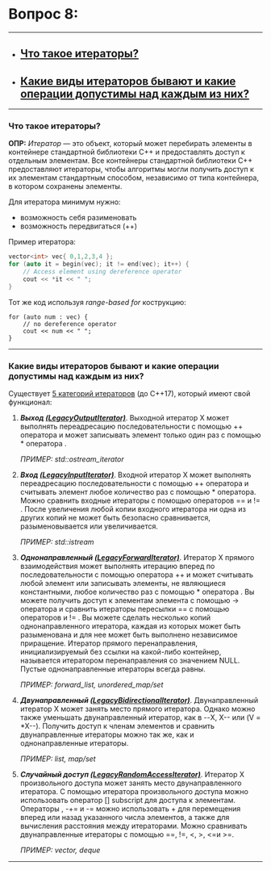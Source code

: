 # Вопрос 8: 

---

- ## [Что такое итераторы?](#title1) 
- ## [Какие виды итераторов бывают и какие операции допустимы над каждым из них?](#title2)

---

### <a id="title1">Что такое итераторы?</a>

__ОПР:__ _Итератор_ — это объект, который может перебирать элементы в контейнере стандартной библиотеки С++ и предоставлять доступ к отдельным элементам. 
Все контейнеры стандартной библиотеки С++ предоставляют итераторы, чтобы алгоритмы могли получить доступ к их элементам стандартным способом, 
независимо от типа контейнера, в котором сохранены элементы.

Для итератора минимум нужно:
- возможность себя разименовать
- возможность передвигаться (++)

Пример итератора:

```c++
vector<int> vec{ 0,1,2,3,4 };
for (auto it = begin(vec); it != end(vec); it++) {
    // Access element using dereference operator
    cout << *it << " ";
}
```

Тот же код используя _range-based for_ кострукцию:

```c+++
for (auto num : vec) {
    // no dereference operator
    cout << num << " ";
}
```

---

### <a id="title2">Какие виды итераторов бывают и какие операции допустимы над каждым из них?</a>

Существует [5 категорий итераторов](https://en.cppreference.com/w/cpp/iterator) (до С++17), который имеют свой функционал:

1. ___Выход [(LegacyOutputIterator)](https://en.cppreference.com/w/cpp/named_req/InputIterator)___. Выходной итератор X может выполнять переадресацию последовательности с помощью ++ оператора и может записывать элемент только один раз с помощью * оператора .

   _ПРИМЕР: std::ostream_iterator_

2. ___Вход [(LegacyInputIterator)](https://en.cppreference.com/w/cpp/named_req/OutputIterator)___. Входной итератор X может выполнять переадресацию последовательности с помощью ++ оператора и считывать элемент любое количество раз с помощью * оператора.
   Можно сравнить входные итераторы с помощью операторов == и != . После увеличения любой копии входного итератора ни одна из других копий не может быть безопасно сравнивается,
   разыменовывается или увеличивается.

   _ПРИМЕР: std::istream_

2. ___Однонаправленный [(LegacyForwardIterator)](https://en.cppreference.com/w/cpp/named_req/ForwardIterator)___. Итератор X прямого взаимодействия может выполнять итерацию вперед по последовательности с помощью оператора ++ и
   может считывать любой элемент или записывать элементы, не являющиеся константными, любое количество раз с помощью * оператора .
   Вы можете получить доступ к элементам элемента с помощью -> оператора и сравнить итераторы пересылки == с помощью операторов и != .
   Вы можете сделать несколько копий однонаправленного итератора, каждая из которых может быть разыменована и для нее может быть выполнено независимое приращение.
   Итератор прямого перенаправления, инициализируемый без ссылки на какой-либо контейнер, называется итератором перенаправления со значением NULL.
   Пустые однонаправленные итераторы всегда равны.

   _ПРИМЕР: forward_list, unordered_map/set_

4. ___Двунаправленный [(LegacyBidirectionalIterator)](https://en.cppreference.com/w/cpp/named_req/BidirectionalIterator)___. Двунаправленный итератор X может занять место прямого итератора. Однако можно также уменьшать двунаправленный итератор,
   как в --X, X-- или (V = *X--). Получить доступ к членам элементов и сравнить двунаправленные итераторы можно так же, как и однонаправленные итераторы.

   _ПРИМЕР: list, map/set_

5. ___Случайный доступ [(LegacyRandomAccessIterator)](https://en.cppreference.com/w/cpp/named_req/RandomAccessIterator)___. Итератор X произвольного доступа может занять место двунаправленного итератора.
   С помощью итератора произвольного доступа можно использовать оператор [] subscript для доступа к элементам.
   Операторы , -+= и -= можно использовать + для перемещения вперед или назад указанного числа элементов, а также для вычисления расстояния между итераторами.
   Можно сравнивать двунаправленные итераторы с помощью ==, !=, <, >, <=и >=.

   _ПРИМЕР: vector, deque_

---
